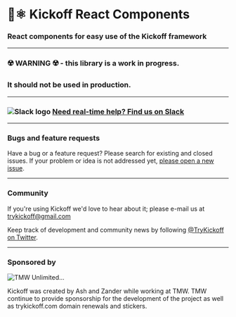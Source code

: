 # 🏈⚛️ Kickoff React Components
### React components for easy use of the Kickoff framework

---

### ☢️ WARNING ☢️ - this library is a work in progress.
### It should not be used in production.

---

### ![Slack logo](http://i.imgur.com/1LNs3Q6.png?1) [Need real-time help? Find us on Slack](https://slackin-trykickoff.herokuapp.com/)

---

### Bugs and feature requests
Have a bug or a feature request? Please search for existing and closed issues. If your problem or idea is not addressed yet, [please open a new issue](https://github.com/TryKickoff/kickoff/issues/new).

---

### Community
If you're using Kickoff we'd love to hear about it; please e-mail us at trykickoff@gmail.com

Keep track of development and community news by following [@TryKickoff on Twitter](http://twitter.com/TryKickoff).

---

### Sponsored by
![TMW Unlimited...](http://i.imgur.com/KIUIgi8.png?1)

Kickoff was created by Ash and Zander while working at TMW. TMW continue to provide sponsorship for the development of the project as well as trykickoff.com domain renewals and stickers.
